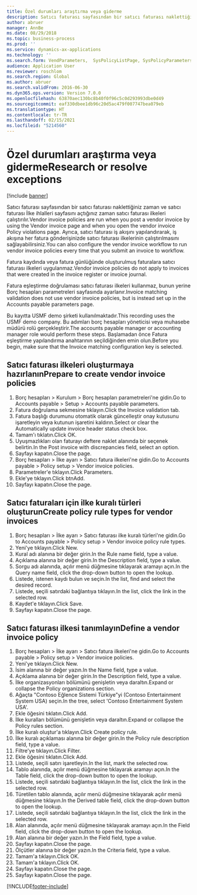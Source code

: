 ```yaml
---
title: Özel durumları araştırma veya giderme
description: Satıcı faturası sayfasından bir satıcı faturası naklettiğiniz zaman ve satıcı faturası İlke ihlalleri sayfasını açtığınız zaman satıcı faturası ilkeleri çalıştırılır.
author: abruer
manager: AnnBe
ms.date: 08/29/2018
ms.topic: business-process
ms.prod: ''
ms.service: dynamics-ax-applications
ms.technology: ''
ms.search.form: VendParameters,  SysPolicyListPage, SysPolicyParameters, SysPolicySourceDocumentRuleType, SysPolicy, SysPolicySourceDocumentRule, SysQueryForm, SysQueryTableLookUp, SysQueryPrefixLookUp, SysQueryFieldLookUp
audience: Application User
ms.reviewer: roschlom
ms.search.region: Global
ms.author: abruer
ms.search.validFrom: 2016-06-30
ms.dyn365.ops.version: Version 7.0.0
ms.openlocfilehash: 63870aec130bc8b40f0f96c5c0d293993dbe0d49
ms.sourcegitcommit: eaf330dbee1db96c20d5ac479f007747bea079eb
ms.translationtype: HT
ms.contentlocale: tr-TR
ms.lasthandoff: 02/15/2021
ms.locfileid: "5214560"
---
```

# <a name="research-or-resolve-exceptions"></a><span data-ttu-id="70c8a-103">Özel durumları araştırma veya giderme</span><span class="sxs-lookup"><span data-stu-id="70c8a-103">Research or resolve exceptions</span></span>

[!include [banner](../../includes/banner.md)]

<span data-ttu-id="70c8a-104">Satıcı faturası sayfasından bir satıcı faturası naklettiğiniz zaman ve satıcı faturası İlke ihlalleri sayfasını açtığınız zaman satıcı faturası ilkeleri çalıştırılır.</span><span class="sxs-lookup"><span data-stu-id="70c8a-104">Vendor invoice policies are run when you post a vendor invoice by using the Vendor invoice page and when you open the vendor invoice Policy violations page.</span></span> <span data-ttu-id="70c8a-105">Ayrıca, satıcı faturası iş akışını yapılandırarak, iş akışına her fatura gönderişinizde satıcı faturası ilkelerinin çalıştırılmasını sağlayabilirsiniz.</span><span class="sxs-lookup"><span data-stu-id="70c8a-105">You can also configure the vendor invoice workflow to run vendor invoice policies every time that you submit an invoice to workflow.</span></span> 

<span data-ttu-id="70c8a-106">Fatura kaydında veya fatura günlüğünde oluşturulmuş faturalara satıcı faturası ilkeleri uygulanmaz.</span><span class="sxs-lookup"><span data-stu-id="70c8a-106">Vendor invoice policies do not apply to invoices that were created in the invoice register or invoice journal.</span></span> 

<span data-ttu-id="70c8a-107">Fatura eşleştirme doğrulaması satıcı faturası ilkeleri kullanmaz, bunun yerine Borç hesapları parametreleri sayfasında ayarlanır.</span><span class="sxs-lookup"><span data-stu-id="70c8a-107">Invoice matching validation does not use vendor invoice policies, but is instead set up in the Accounts payable parameters page.</span></span>

<span data-ttu-id="70c8a-108">Bu kayıtta USMF demo şirketi kullanılmaktadır.</span><span class="sxs-lookup"><span data-stu-id="70c8a-108">This recording uses the USMF demo company.</span></span> <span data-ttu-id="70c8a-109">Bu adımları borç hesapları yöneticisi veya muhasebe müdürü rolü gerçekleştirir.</span><span class="sxs-lookup"><span data-stu-id="70c8a-109">The accounts payable manager or accounting manager role would perform these steps.</span></span> <span data-ttu-id="70c8a-110">Başlamadan önce Fatura eşleştirme yapılandırma anahtarının seçildiğinden emin olun.</span><span class="sxs-lookup"><span data-stu-id="70c8a-110">Before you begin, make sure that the Invoice matching configuration key is selected.</span></span>


## <a name="prepare-to-create-vendor-invoice-policies"></a><span data-ttu-id="70c8a-111">Satıcı faturası ilkeleri oluşturmaya hazırlanın</span><span class="sxs-lookup"><span data-stu-id="70c8a-111">Prepare to create vendor invoice policies</span></span>
1. <span data-ttu-id="70c8a-112">Borç hesapları > Kurulum > Borç hesapları parametreleri'ne gidin.</span><span class="sxs-lookup"><span data-stu-id="70c8a-112">Go to Accounts payable > Setup > Accounts payable parameters.</span></span>
2. <span data-ttu-id="70c8a-113">Fatura doğrulama sekmesine tıklayın.</span><span class="sxs-lookup"><span data-stu-id="70c8a-113">Click the Invoice validation tab.</span></span>
3. <span data-ttu-id="70c8a-114">Fatura başlığı durumunu otomatik olarak güncelleştir onay kutusunu işaretleyin veya kutunun işaretini kaldırın.</span><span class="sxs-lookup"><span data-stu-id="70c8a-114">Select or clear the Automatically update invoice header status check box.</span></span>
4. <span data-ttu-id="70c8a-115">Tamam'ı tıklatın.</span><span class="sxs-lookup"><span data-stu-id="70c8a-115">Click OK.</span></span>
5. <span data-ttu-id="70c8a-116">Uyuşmazlıkları olan faturayı deftere naklet alanında bir seçenek belirtin.</span><span class="sxs-lookup"><span data-stu-id="70c8a-116">In the Post invoice with discrepancies field, select an option.</span></span>
6. <span data-ttu-id="70c8a-117">Sayfayı kapatın.</span><span class="sxs-lookup"><span data-stu-id="70c8a-117">Close the page.</span></span>
7. <span data-ttu-id="70c8a-118">Borç hesapları > İlke ayarı > Satıcı fatura ilkeleri'ne gidin.</span><span class="sxs-lookup"><span data-stu-id="70c8a-118">Go to Accounts payable > Policy setup > Vendor invoice policies.</span></span>
8. <span data-ttu-id="70c8a-119">Parametreler'e tıklayın.</span><span class="sxs-lookup"><span data-stu-id="70c8a-119">Click Parameters.</span></span>
9. <span data-ttu-id="70c8a-120">Ekle'ye tıklayın.</span><span class="sxs-lookup"><span data-stu-id="70c8a-120">Click btnAdd.</span></span>
10. <span data-ttu-id="70c8a-121">Sayfayı kapatın.</span><span class="sxs-lookup"><span data-stu-id="70c8a-121">Close the page.</span></span>

## <a name="create-policy-rule-types-for-vendor-invoices"></a><span data-ttu-id="70c8a-122">Satıcı faturaları için ilke kuralı türleri oluşturun</span><span class="sxs-lookup"><span data-stu-id="70c8a-122">Create policy rule types for vendor invoices</span></span>
1. <span data-ttu-id="70c8a-123">Borç hesapları > İlke ayarı > Satıcı faturası ilke kuralı türleri'ne gidin.</span><span class="sxs-lookup"><span data-stu-id="70c8a-123">Go to Accounts payable > Policy setup > Vendor invoice policy rule types.</span></span>
2. <span data-ttu-id="70c8a-124">Yeni'ye tıklayın.</span><span class="sxs-lookup"><span data-stu-id="70c8a-124">Click New.</span></span>
3. <span data-ttu-id="70c8a-125">Kural adı alanına bir değer girin.</span><span class="sxs-lookup"><span data-stu-id="70c8a-125">In the Rule name field, type a value.</span></span>
4. <span data-ttu-id="70c8a-126">Açıklama alanına bir değer girin.</span><span class="sxs-lookup"><span data-stu-id="70c8a-126">In the Description field, type a value.</span></span>
5. <span data-ttu-id="70c8a-127">Sorgu adı alanında, açılır menü düğmesine tıklayarak aramayı açın.</span><span class="sxs-lookup"><span data-stu-id="70c8a-127">In the Query name field, click the drop-down button to open the lookup.</span></span>
6. <span data-ttu-id="70c8a-128">Listede, istenen kaydı bulun ve seçin.</span><span class="sxs-lookup"><span data-stu-id="70c8a-128">In the list, find and select the desired record.</span></span>
7. <span data-ttu-id="70c8a-129">Listede, seçili satırdaki bağlantıya tıklayın.</span><span class="sxs-lookup"><span data-stu-id="70c8a-129">In the list, click the link in the selected row.</span></span>
8. <span data-ttu-id="70c8a-130">Kaydet'e tıklayın.</span><span class="sxs-lookup"><span data-stu-id="70c8a-130">Click Save.</span></span>
9. <span data-ttu-id="70c8a-131">Sayfayı kapatın.</span><span class="sxs-lookup"><span data-stu-id="70c8a-131">Close the page.</span></span>

## <a name="define-a-vendor-invoice-policy"></a><span data-ttu-id="70c8a-132">Satıcı faturası ilkesi tanımlayın</span><span class="sxs-lookup"><span data-stu-id="70c8a-132">Define a vendor invoice policy</span></span>
1. <span data-ttu-id="70c8a-133">Borç hesapları > İlke ayarı > Satıcı fatura ilkeleri'ne gidin.</span><span class="sxs-lookup"><span data-stu-id="70c8a-133">Go to Accounts payable > Policy setup > Vendor invoice policies.</span></span>
2. <span data-ttu-id="70c8a-134">Yeni'ye tıklayın.</span><span class="sxs-lookup"><span data-stu-id="70c8a-134">Click New.</span></span>
3. <span data-ttu-id="70c8a-135">İsim alanına bir değer yazın.</span><span class="sxs-lookup"><span data-stu-id="70c8a-135">In the Name field, type a value.</span></span>
4. <span data-ttu-id="70c8a-136">Açıklama alanına bir değer girin.</span><span class="sxs-lookup"><span data-stu-id="70c8a-136">In the Description field, type a value.</span></span>
5. <span data-ttu-id="70c8a-137">İlke organizasyonları bölümünü genişletin veya daraltın.</span><span class="sxs-lookup"><span data-stu-id="70c8a-137">Expand or collapse the Policy organizations section.</span></span>
6. <span data-ttu-id="70c8a-138">Ağaçta "Contoso Eğlence Sistemi Türkiye"yi (Contoso Entertainment System USA) seçin.</span><span class="sxs-lookup"><span data-stu-id="70c8a-138">In the tree, select 'Contoso Entertainment System USA'.</span></span>
7. <span data-ttu-id="70c8a-139">Ekle öğesini tıklatın.</span><span class="sxs-lookup"><span data-stu-id="70c8a-139">Click Add.</span></span>
8. <span data-ttu-id="70c8a-140">İlke kuralları bölümünü genişletin veya daraltın.</span><span class="sxs-lookup"><span data-stu-id="70c8a-140">Expand or collapse the Policy rules section.</span></span>
9. <span data-ttu-id="70c8a-141">İlke kuralı oluştur'a tıklayın.</span><span class="sxs-lookup"><span data-stu-id="70c8a-141">Click Create policy rule.</span></span>
10. <span data-ttu-id="70c8a-142">İlke kuralı açıklaması alanına bir değer girin.</span><span class="sxs-lookup"><span data-stu-id="70c8a-142">In the Policy rule description field, type a value.</span></span>
11. <span data-ttu-id="70c8a-143">Filtre'ye tıklayın.</span><span class="sxs-lookup"><span data-stu-id="70c8a-143">Click Filter.</span></span>
12. <span data-ttu-id="70c8a-144">Ekle öğesini tıklatın.</span><span class="sxs-lookup"><span data-stu-id="70c8a-144">Click Add.</span></span>
13. <span data-ttu-id="70c8a-145">Listede, seçili satırı işaretleyin.</span><span class="sxs-lookup"><span data-stu-id="70c8a-145">In the list, mark the selected row.</span></span>
14. <span data-ttu-id="70c8a-146">Tablo alanında, açılır menü düğmesine tıklayarak aramayı açın.</span><span class="sxs-lookup"><span data-stu-id="70c8a-146">In the Table field, click the drop-down button to open the lookup.</span></span>
15. <span data-ttu-id="70c8a-147">Listede, seçili satırdaki bağlantıya tıklayın.</span><span class="sxs-lookup"><span data-stu-id="70c8a-147">In the list, click the link in the selected row.</span></span>
16. <span data-ttu-id="70c8a-148">Türetilen tablo alanında, açılır menü düğmesine tıklayarak açılır menü düğmesine tıklayın.</span><span class="sxs-lookup"><span data-stu-id="70c8a-148">In the Derived table field, click the drop-down button to open the lookup.</span></span>
17. <span data-ttu-id="70c8a-149">Listede, seçili satırdaki bağlantıya tıklayın.</span><span class="sxs-lookup"><span data-stu-id="70c8a-149">In the list, click the link in the selected row.</span></span>
18. <span data-ttu-id="70c8a-150">Alan alanında, açılır menü düğmesine tıklayarak aramayı açın.</span><span class="sxs-lookup"><span data-stu-id="70c8a-150">In the Field field, click the drop-down button to open the lookup.</span></span>
19. <span data-ttu-id="70c8a-151">Alan alanına bir değer yazın.</span><span class="sxs-lookup"><span data-stu-id="70c8a-151">In the Field field, type a value.</span></span>
20. <span data-ttu-id="70c8a-152">Sayfayı kapatın.</span><span class="sxs-lookup"><span data-stu-id="70c8a-152">Close the page.</span></span>
21. <span data-ttu-id="70c8a-153">Ölçütler alanına bir değer yazın.</span><span class="sxs-lookup"><span data-stu-id="70c8a-153">In the Criteria field, type a value.</span></span>
22. <span data-ttu-id="70c8a-154">Tamam'a tıklayın.</span><span class="sxs-lookup"><span data-stu-id="70c8a-154">Click OK.</span></span>
23. <span data-ttu-id="70c8a-155">Tamam'a tıklayın.</span><span class="sxs-lookup"><span data-stu-id="70c8a-155">Click OK.</span></span>
24. <span data-ttu-id="70c8a-156">Sayfayı kapatın.</span><span class="sxs-lookup"><span data-stu-id="70c8a-156">Close the page.</span></span>
25. <span data-ttu-id="70c8a-157">Sayfayı kapatın.</span><span class="sxs-lookup"><span data-stu-id="70c8a-157">Close the page.</span></span>



[!INCLUDE[footer-include](../../../includes/footer-banner.md)]